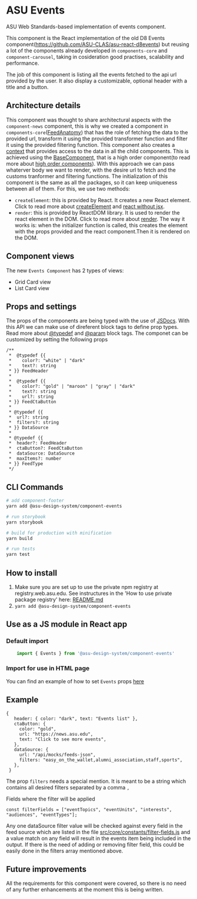 # ASU Events
ASU Web Standards-based implementation of events component.

This component is the React implementation of the old D8 Events component(https://github.com/ASU-CLAS/asu-react-d8events) but reusing a lot of the components already developed in `components-core` and `component-carousel`, taking in cosideration good practises, scalability and performance.

The job of this component is listing all the events fetched to the api url provided by the user. It also display a customizable, optional header with a title and a button.

## Architecture details
This component was thought to share architectural aspects with the `component-news` component, this is why we created a component in `components-core`([FeedAnatomy](../components-core/src/components/FeedAnatomy/FeedContainerContext.js)) that has the role of fetching the data to the provided url, transform it using the provided transformer function and filter it using the provided filtering function. This component also creates a [context](https://reactjs.org/docs/context.html) that provides access to the data in all the child components.
This is achieved using the [BaseComponent](./src/core/components/BaseFeed/index.js), that is a high order component(to read more about [high order components](https://reactjs.org/docs/higher-order-components.html)). With this approach we can pass whaterver body we want to render, with the desire url to fetch and the customs tranformer and filtering functions.
The initialization of this component is the same as all the packages, so it can keep uniqueness between all of them. For this, we use two methods:
 - `createElement`: this is provided by React. It creates a new React element. Click to read more about [createElement](https://reactjs.org/docs/react-api.html#createelement) and [react without jsx](https://reactjs.org/docs/react-without-jsx.html).
 - `render`: this is provided by ReactDOM library. It is used to render the react element in the DOM. Click to read more about [render](https://reactjs.org/docs/react-dom.html).
The way it works is: when the initializer function is called, this creates the element with the props provided and the react component.Then it is rendered on the DOM.

## Component views
 The new `Events Component` has 2 types of views:

 - Grid Card view
 - List Card view
## Props and settings
The props of the components are being typed with the use of [JSDocs](https://jsdoc.app/about-getting-started.html). With this API we can make use of direferent block tags to define prop types. Read more about [@typedef](https://jsdoc.app/tags-typedef.html) and [@param](https://jsdoc.app/tags-param.html) block tags.
The componet can be customized by setting the following props

```JS
/**
 *  @typedef {{
 *    color?: "white" | "dark"
 *    text?: string
 * }} FeedHeader
 *
 *  @typedef {{
 *    color?: "gold" | "maroon" | "gray" | "dark"
 *    text?: string
 *    url?: string
 * }} FeedCtaButton
 *
 * @typedef {{
 *  url?: string
 *  filters?: string
 * }} DataSource
 *
 * @typedef {{
 *  header?: FeedHeader
 *  ctaButton?: FeedCtaButton
 *  dataSource: DataSource
 *  maxItems?: number
 * }} FeedType
 */
```

## CLI Commands

``` bash
# add component-footer
yarn add @asu-design-system/component-events

# run storybook
yarn storybook

# build for production with minification
yarn build

# run tests
yarn test

```

## How to install

1. Make sure you are set up to use the private npm registry at registry.web.asu.edu. See instructures in the 'How to use private package registry' here: [README.md](../../README.md)
2. ```yarn add @asu-design-system/component-events```

## Use as a JS module in React app

### Default import
```JAVASCRIPT
    import { Events } from '@asu-design-system/component-events'
```

### Import for use in HTML page
You can find an example of how to set `Events` props [here](/packages/component-events/examples/cardsGridEvents.html)

## Example

```JS
{
   header: { color: "dark", text: "Events list" },
   ctaButton: {
     color: "gold",
     url: "https://news.asu.edu",
     text: "Click to see more events",
   },
   dataSource: {
     url: "/api/mocks/feeds-json",
     filters: "easy_on_the_wallet,alumni_association,staff,sports",
   },
 }
```
The prop `filters` needs a special mention.
It is meant to be a string which contains all desired filters separated by a comma `,`

Fields where the filter will be applied

```JS
const filterFields = ["eventTopics", "eventUnits", "interests", "audiences", "eventTypes"];
```

Any one dataSource filter value will be checked against every field in the feed source
which are listed in the file [src/core/constants/filter-fields.js](/packages/component-events/src/core/constants/filter-fields.js) and a value match on any field will result in the events item being included in the output.
If there is the need of adding or removing filter field, this could be easily done in the filters array mentioned above.

## Future improvements
All the requirements for this component were covered, so there is no need of any further enhancements at the moment this is being written.
